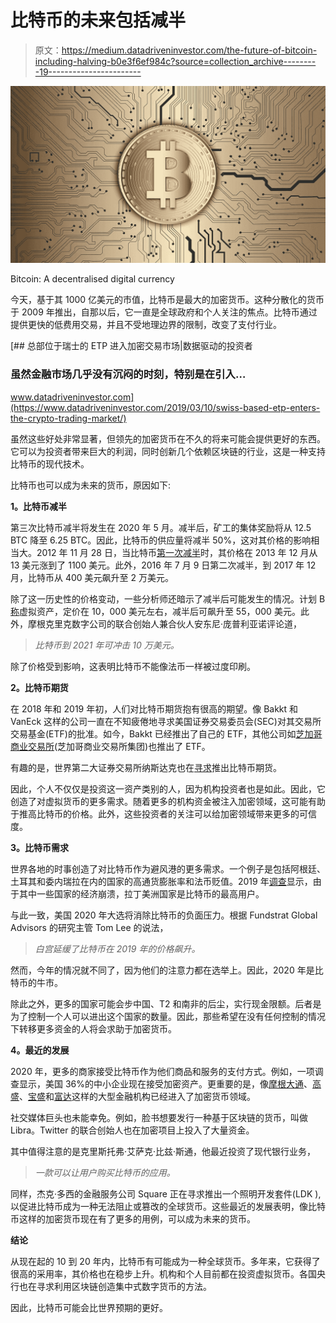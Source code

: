 # 比特币的未来包括减半

> 原文：<https://medium.datadriveninvestor.com/the-future-of-bitcoin-including-halving-b0e3f6ef984c?source=collection_archive---------19----------------------->

![](img/3d0b497b579ba7ec1850fadeecb71672.png)

Bitcoin: A decentralised digital currency

今天，基于其 1000 亿美元的市值，比特币是最大的加密货币。这种分散化的货币于 2009 年推出，自那以后，它一直是全球政府和个人关注的焦点。比特币通过提供更快的低费用交易，并且不受地理边界的限制，改变了支付行业。

[](https://www.datadriveninvestor.com/2019/03/10/swiss-based-etp-enters-the-crypto-trading-market/) [## 总部位于瑞士的 ETP 进入加密交易市场|数据驱动的投资者

### 虽然金融市场几乎没有沉闷的时刻，特别是在引入…

www.datadriveninvestor.com](https://www.datadriveninvestor.com/2019/03/10/swiss-based-etp-enters-the-crypto-trading-market/) 

虽然这些好处非常显著，但领先的加密货币在不久的将来可能会提供更好的东西。它可以为投资者带来巨大的利润，同时创新几个依赖区块链的行业，这是一种支持比特币的现代技术。

比特币也可以成为未来的货币，原因如下:

**1。比特币减半**

第三次比特币减半将发生在 2020 年 5 月。减半后，矿工的集体奖励将从 12.5 BTC 降至 6.25 BTC。因此，比特币的供应量将减半 50%，这对其价格的影响相当大。2012 年 11 月 28 日，当比特币[第一次减半](https://en.bitcoin.it/wiki/Halving_day_2012)时，其价格在 2013 年 12 月从 13 美元涨到了 1100 美元。此外，2016 年 7 月 9 日第二次减半，到 2017 年 12 月，比特币从 400 美元飙升至 2 万美元。

除了这一历史性的价格变动，一些分析师还暗示了减半后可能发生的情况。计划 B [称](https://medium.com/@100trillionUSD/modeling-bitcoins-value-with-scarcity-91fa0fc03e25)虚拟资产，定价在 10，000 美元左右，减半后可飙升至 55，000 美元。此外，摩根克里克数字公司的联合创始人兼合伙人安东尼·庞普利亚诺评论道，

> *比特币到 2021 年可冲击 10 万美元。*

除了价格受到影响，这表明比特币不能像法币一样被过度印刷。

**2。比特币期货**

在 2018 年和 2019 年初，人们对比特币期货抱有很高的期望。像 Bakkt 和 VanEck 这样的公司一直在不知疲倦地寻求美国证券交易委员会(SEC)对其交易所交易基金(ETF)的批准。如今，Bakkt 已经推出了自己的 ETF，其他公司如[芝加哥商业交易所](https://www.cmegroup.com/media-room/press-releases/2019/11/12/cme_group_announcesjan132020launchforbitcoinoptions.html)(芝加哥商业交易所集团)也推出了 ETF。

有趣的是，世界第二大证券交易所纳斯达克也在[寻求](https://www.bloomberg.com/news/videos/2018-01-24/nasdaq-ceo-adena-friedman-on-the-market-economy-video)推出比特币期货。

因此，个人不仅仅是投资这一资产类别的人，因为机构投资者也是如此。因此，它创造了对虚拟货币的更多需求。随着更多的机构资金被注入加密领域，这可能有助于推高比特币的价格。此外，这些投资者的关注可以给加密领域带来更多的可信度。

**3。比特币需求**

世界各地的时事创造了对比特币作为避风港的更多需求。一个例子是包括阿根廷、土耳其和委内瑞拉在内的国家的高通货膨胀率和法币贬值。2019 年[调查](https://www.statista.com/chart/18345/crypto-currency-adoption/)显示，由于其中一些国家的经济崩溃，拉丁美洲国家是比特币的最高用户。

与此一致，美国 2020 年大选将消除比特币的负面压力。根据 Fundstrat Global Advisors 的研究主管 Tom Lee 的说法，

> *白宫延缓了比特币在 2019 年的价格飙升。*

然而，今年的情况就不同了，因为他们的注意力都在选举上。因此，2020 年是比特币的牛市。

除此之外，更多的国家可能会步中国、T2 和南非的后尘，实行现金限额。后者是为了控制一个人可以进出这个国家的数量。因此，那些希望在没有任何控制的情况下转移更多资金的人将会求助于加密货币。

**4。最近的发展**

2020 年，更多的商家接受比特币作为他们商品和服务的支付方式。例如，一项调查显示，美国 36%的中小企业现在接受加密资产。更重要的是，像[摩根大通](https://www.jpmorgan.com/global/news/digital-coin-payments)、[高盛](https://www.investopedia.com/news/goldman-sachs-cryptocurrency-patent-setlcoin-crypto-settlement-system/)、[宝盛](https://www.juliusbaer.com/gg/en/news/julius-baer-launches-digital-assets-services-2/)和[富达](https://www.fidelitydigitalassets.com/overview)这样的大型金融机构已经进入了加密货币领域。

社交媒体巨头也未能幸免。例如，脸书想要发行一种基于区块链的货币，叫做 Libra。Twitter 的联合创始人也在加密项目上投入了大量资金。

其中值得注意的是克里斯托弗·艾萨克·比兹·斯通，他最近投资了现代银行业务，

> *一款可以让用户购买比特币的应用。*

同样，杰克·多西的金融服务公司 Square 正在寻求推出一个照明开发套件(LDK ),以促进比特币成为一种无法阻止或篡改的全球货币。这些最近的发展表明，像比特币这样的加密货币现在有了更多的用例，可以成为未来的货币。

**结论**

从现在起的 10 到 20 年内，比特币有可能成为一种全球货币。多年来，它获得了很高的采用率，其价格也在稳步上升。机构和个人目前都在投资虚拟货币。各国央行也在寻求利用区块链创造集中式数字货币的方法。

因此，比特币可能会比世界预期的更好。